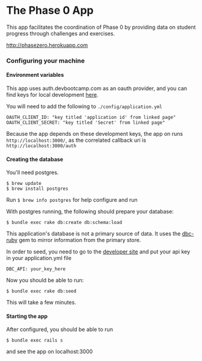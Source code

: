 # The Phase 0 App

This app facilitates the coordination of Phase 0 by providing data on student progress through challenges and exercises.


http://phasezero.herokuapp.com

### Configuring your machine

#### Environment variables

This app uses auth.devbootcamp.com as an oauth provider, and you can find keys for local development [here](https://auth.devbootcamp.com/oauth/applications/31).

You will need to add the following to `./config/application.yml`
```
OAUTH_CLIENT_ID: "key titled 'application id' from linked page"
OAUTH_CLIENT_SECRET: "key titled 'Secret' from linked page"
```
Because the app depends on these development keys, the app on runs `http://localhost:3000/`, as the correlated callback uri is `http://localhost:3000/auth`


#### Creating the database

You'll need postgres.
```
$ brew update
$ brew install postgres
```
Run `$ brew info postgres` for help configure and run

With postgres running, the following should prepare your database:
```
$ bundle exec rake db:create db:schema:load
```

This application's database is not a primary source of data. It uses the
[dbc-ruby](https://github.com/Devbootcamp/dbc-ruby)
gem to mirror information from the primary store.

In order to seed, you need to go to the [developer site](https://developer.devbootcamp.com/account) and put your api key
in your application.yml file
```
DBC_API: your_key_here
```
Now you should be able to run:
```
$ bundle exec rake db:seed
```
This will take a few minutes.


#### Starting the app

After configured, you should be able to run
```
$ bundle exec rails s
```
and see the app on localhost:3000

